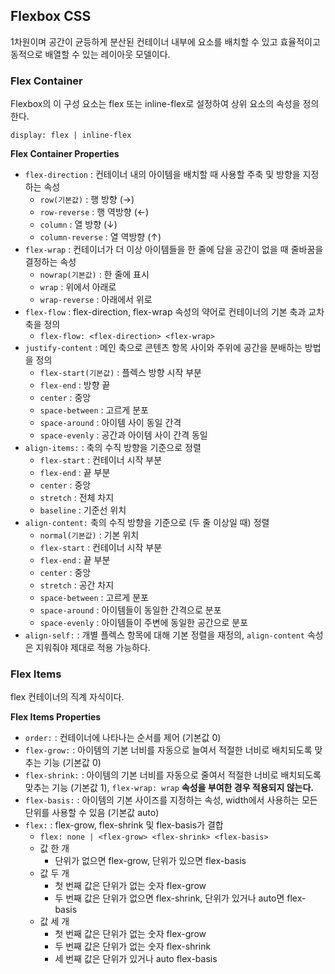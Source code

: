 ## Flexbox CSS

1차원이며 공간이 균등하게 분산된 컨테이너 내부에 요소를 배치할 수 있고 효율적이고 동적으로 배열할 수 있는 레이아웃 모델이다.

### **Flex Container**

Flexbox의 이 구성 요소는 flex 또는 inline-flex로 설정하여 상위 요소의 속성을 정의한다.

`display: flex | inline-flex`

**Flex Container Properties**

- `flex-direction` : 컨테이너 내의 아이템을 배치할 때 사용할 주축 및 방향을 지정하는 속성
  - `row(기본값)` : 행 방향 (→)
  - `row-reverse` : 행 역방향 (←)
  - `column` : 열 방향 (↓)
  - `column-reverse` : 열 역방향 (↑)
- `flex-wrap` : 컨테이너가 더 이상 아이템들을 한 줄에 담을 공간이 없을 때 줄바꿈을 결정하는 속성
  - `nowrap(기본값)` : 한 줄에 표시
  - `wrap` : 위에서 아래로
  - `wrap-reverse` : 아래에서 위로
- `flex-flow` : flex-direction, flex-wrap 속성의 약어로 컨테이너의 기본 축과 교차 축을 정의
  - `flex-flow: <flex-direction> <flex-wrap>`
- `justify-content` : 메인 축으로 콘텐츠 항목 사이와 주위에 공간을 분배하는 방법을 정의
  - `flex-start(기본값)` : 플렉스 방향 시작 부분
  - `flex-end` : 방향 끝
  - `center` : 중앙
  - `space-between` : 고르게 분포
  - `space-around` : 아이템 사이 동일 간격
  - `space-evenly` : 공간과 아이템 사이 간격 동일
- `align-items:` : 축의 수직 방향을 기준으로 정렬
  - `flex-start` : 컨테이너 시작 부분
  - `flex-end` : 끝 부분
  - `center` : 중앙
  - `stretch` : 전체 차지
  - `baseline` : 기준선 위치
- `align-content:` 축의 수직 방향을 기준으로 (두 줄 이상일 때) 정렬
  - `normal(기본값)` : 기본 위치
  - `flex-start` : 컨테이너 시작 부분
  - `flex-end` : 끝 부분
  - `center` : 중앙
  - `stretch` : 공간 차지
  - `space-between` : 고르게 분포
  - `space-around` : 아이템들이 동일한 간격으로 분포
  - `space-evenly` : 아이템들이 주변에 동일한 공간으로 분포
- `align-self:` : 개별 플렉스 항목에 대해 기본 정렬을 재정의, `align-content` 속성은 지워줘야 제대로 적용 가능하다.

### **Flex Items**

flex 컨테이너의 직계 자식이다.

**Flex Items Properties**

- `order:` : 컨테이너에 나타나는 순서를 제어 (기본값 0)
- `flex-grow:` : 아이템의 기본 너비를 자동으로 늘여서 적절한 너비로 배치되도록 맞추는 기능 (기본값 0)
- `flex-shrink:` : 아이템의 기본 너비를 자동으로 줄여서 적절한 너비로 배치되도록 맞추는 기능 (기본값 1), `flex-wrap: wrap` **속성을 부여한 경우 적용되지 않는다.**
- `flex-basis:` : 아이템의 기본 사이즈를 지정하는 속성, width에서 사용하는 모든 단위를 사용할 수 있음 (기본값 auto)
- `flex:` : flex-grow, flex-shrink 및 flex-basis가 결합
  - `flex: none | <flex-grow> <flex-shrink> <flex-basis>`
  - 값 한 개
    - 단위가 없으면 flex-grow, 단위가 있으면 flex-basis
  - 값 두 개
    - 첫 번째 값은 단위가 없는 숫자 flex-grow
    - 두 번째 값은 단위가 없으면 flex-shrink, 단위가 있거나 auto면 flex-basis
  - 값 세 개
    - 첫 번째 값은 단위가 없는 숫자 flex-grow
    - 두 번째 값은 단위가 없는 숫자 flex-shrink
    - 세 번째 값은 단위가 있거나 auto flex-basis
